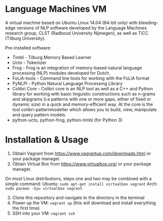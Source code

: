 Language Machines VM
=====================

A virtual machine based on Ubuntu Linux 14.04 (64-bit only) with bleeding-edge versions of
NLP software developed by the Language Machines research group,  CLST (Radboud University
Nijmegen), as well as TiCC (Tilburg University).

Pre-installed software:
- Timbl - Tilburg Memory Based Learner
- Ucto - Tokenizer
- Frog - Frog is an integration of memory-based natural language processing (NLP) modules developed for Dutch.
- FoLiA-tools - Command line tools for working with the FoLiA format
- PyNLPl - Python Natural Language Processing Library
- Colibri Core - Colibri core is an NLP tool as well as a C++ and Python library for working
  with basic linguistic constructions such as n-grams and skipgrams (i.e patterns
  with one or more gaps, either of fixed or dynamic size) in a quick and
  memory-efficient way. At the core is the tool colibri-patternmodeller which
  allows you to build, view, manipulate and query pattern models.
- python-ucto, python-frog, python-timbl (for Python 3)

Installation & Usage
======================

1. Obtain Vagrant from https://www.vagrantup.com/downloads.html or your package manager.
2. Obtain Virtual Box from https://www.virtualbox.org/ or your package manager.

On most Linux distributions, steps one and two may be combined with a simple command:
 Ubuntu: ``sudo apt-get install virtualbox vagrant``
 Arch: ``sudo pacman -Syu virtualbox vagrant``

3. Clone this repository and navigate to the directory in the terminal
4. Power up the VM: ``vagrant up`` (this will download and install everything
the first time)
5. SSH into your VM: ``vagrant ssh``










 

